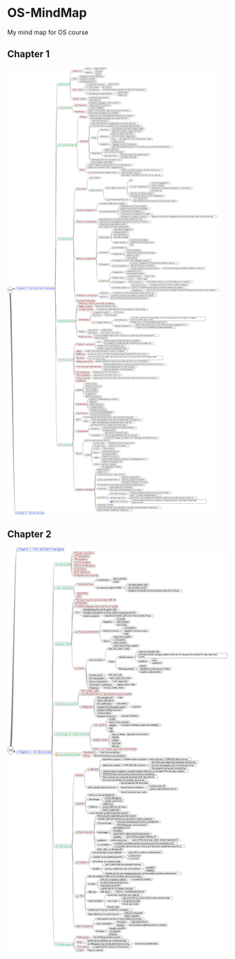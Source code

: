 # OS-MindMap
My mind map for OS course

## Chapter 1
![Chapter 1](./Chapter1.png)

## Chapter 2
![Chapter 2](./Chapter2.png)

